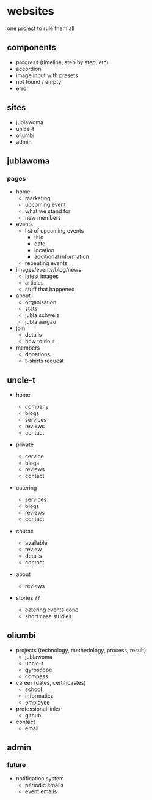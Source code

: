 # websites
one project to rule them all

## components
- progress (timeline, step by step, etc)
- accordion
- image input with presets
- not found / empty
- error

## sites
- jublawoma
- unlce-t
- oliumbi
- admin

## jublawoma

### pages
- home
  - marketing 
  - upcoming event
  - what we stand for
  - new members
- events
  - list of upcoming events
    - title
    - date
    - location
    - additional information
  - repeating events
- images/events/blog/news
  - latest images
  - articles
  - stuff that happened
- about
  - organisation
  - stats
  - jubla schweiz
  - jubla aargau
- join
  - details
  - how to do it
- members
  - donations
  - t-shirts request

## uncle-t
- home
  - company
  - blogs
  - services
  - reviews
  - contact
- private
  - service
  - blogs
  - reviews
  - contact
- catering
  - services
  - blogs
  - reviews
  - contact
- course
  - available
  - review
  - details
  - contact
- about
  - reviews

- stories ?? 
  - catering events done
  - short case studies

## oliumbi
- projects (technology, methedology, process, result)
  - jublawoma
  - uncle-t
  - gyroscope
  - compass
- career (dates, certificastes)
  - school
  - informatics
  - employee
- professional links
  - github
- contact
  - email

## admin


### future
- notification system
  - periodic emails
  - event emails
